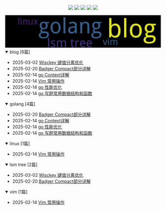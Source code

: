 
<p align='center'>
    <img src="https://badgen.net/github/issues/Zaire404//docs"/>
    <img src="https://badgen.net/badge/last-commit/2025-03-05 12:08:31"/>
    <img src="https://badgen.net/github/forks/Zaire404//docs"/>
    <img src="https://badgen.net/github/stars/Zaire404//docs"/>
    <img src="https://badgen.net/github/watchers/Zaire404//docs"/>
</p>

    
<summary>
    <a href="https://Zaire404.github.io//docs/"><img src="assets/wordcloud.png" title="词云" alt="词云"></a>
</summary>  

<details open>
<summary>blog	[6篇]</summary>

- 2025-03-02 [Wisckey 键值分离优化](https://github.com/Zaire404/docs/issues/7) 
- 2025-02-20 [Badger Compact部分详解](https://github.com/Zaire404/docs/issues/6) 
- 2025-02-14 [go Context详解](https://github.com/Zaire404/docs/issues/4) 
- 2025-02-14 [Vim 常用操作](https://github.com/Zaire404/docs/issues/3) 
- 2025-02-14 [go 性能优化](https://github.com/Zaire404/docs/issues/2) 
- 2025-02-14 [go 写题常用数据结构和函数](https://github.com/Zaire404/docs/issues/1) 


</details>
            
<details open>
<summary>golang	[4篇]</summary>

- 2025-02-20 [Badger Compact部分详解](https://github.com/Zaire404/docs/issues/6) 
- 2025-02-14 [go Context详解](https://github.com/Zaire404/docs/issues/4) 
- 2025-02-14 [go 性能优化](https://github.com/Zaire404/docs/issues/2) 
- 2025-02-14 [go 写题常用数据结构和函数](https://github.com/Zaire404/docs/issues/1) 


</details>
            
<details open>
<summary>linux	[1篇]</summary>

- 2025-02-14 [Vim 常用操作](https://github.com/Zaire404/docs/issues/3) 


</details>
            
<details open>
<summary>lsm tree	[2篇]</summary>

- 2025-03-02 [Wisckey 键值分离优化](https://github.com/Zaire404/docs/issues/7) 
- 2025-02-20 [Badger Compact部分详解](https://github.com/Zaire404/docs/issues/6) 


</details>
            
<details open>
<summary>vim	[1篇]</summary>

- 2025-02-14 [Vim 常用操作](https://github.com/Zaire404/docs/issues/3) 


</details>
            